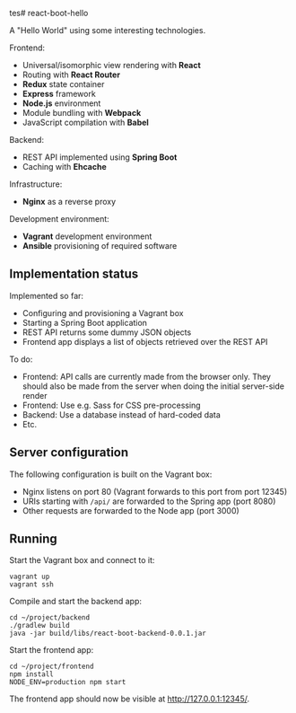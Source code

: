 tes# react-boot-hello

A "Hello World" using some interesting technologies.

Frontend:

* Universal/isomorphic view rendering with **React**
* Routing with **React Router**
* **Redux** state container
* **Express** framework
* **Node.js** environment
* Module bundling with **Webpack**
* JavaScript compilation with **Babel**

Backend:

* REST API implemented using **Spring Boot**
* Caching with **Ehcache**

Infrastructure:

* **Nginx** as a reverse proxy

Development environment:

* **Vagrant** development environment
* **Ansible** provisioning of required software


## Implementation status

Implemented so far:

* Configuring and provisioning a Vagrant box
* Starting a Spring Boot application
* REST API returns some dummy JSON objects
* Frontend app displays a list of objects retrieved over the REST API

To do:

* Frontend: API calls are currently made from the browser only. They should also be made from the server when doing the initial server-side render
* Frontend: Use e.g. Sass for CSS pre-processing
* Backend: Use a database instead of hard-coded data
* Etc.


## Server configuration

The following configuration is built on the Vagrant box:

* Nginx listens on port 80 (Vagrant forwards to this port from port 12345)
* URIs starting with `/api/` are forwarded to the Spring app (port 8080)
* Other requests are forwarded to the Node app (port 3000)


## Running

Start the Vagrant box and connect to it:

    vagrant up
    vagrant ssh

Compile and start the backend app:

    cd ~/project/backend
    ./gradlew build
    java -jar build/libs/react-boot-backend-0.0.1.jar

Start the frontend app:

    cd ~/project/frontend
    npm install
    NODE_ENV=production npm start

The frontend app should now be visible at <http://127.0.0.1:12345/>.
